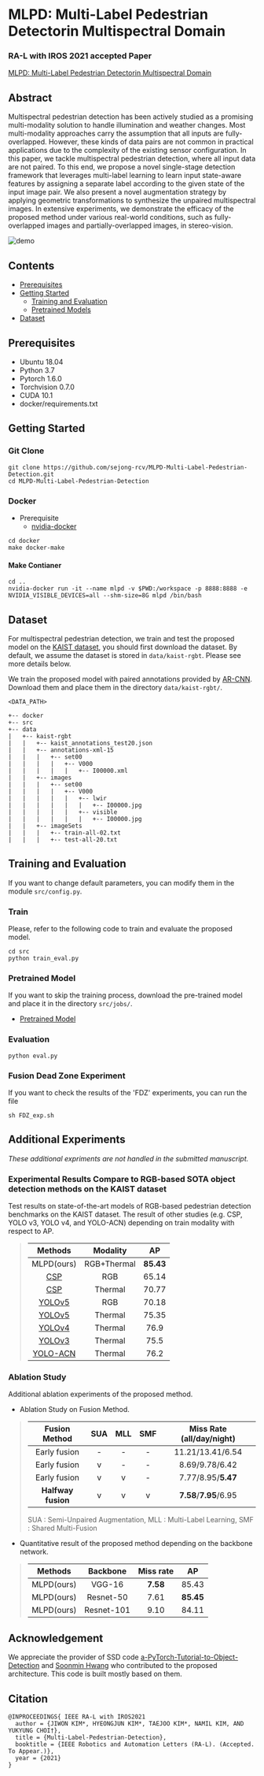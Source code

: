 # MLPD: Multi-Label Pedestrian Detectorin Multispectral Domain
### RA-L with IROS 2021 accepted Paper
[MLPD: Multi-Label Pedestrian Detectorin Multispectral Domain](./MLPD/MLPD.pdf)

## Abstract     
Multispectral pedestrian detection has been actively studied as a promising multi-modality solution to handle illumination and weather changes. Most multi-modality approaches carry the assumption that all inputs are fully-overlapped. However, these kinds of data pairs are not common in practical applications due to the complexity of the existing sensor configuration. In this paper, we tackle multispectral pedestrian detection, where all input data are 
not paired. To this end, we propose a novel single-stage detection framework that leverages multi-label learning to learn input state-aware features by assigning a separate label according to the given state of the input image pair. We also present a novel augmentation strategy
by applying geometric transformations to synthesize the unpaired multispectral images. In extensive experiments, we demonstrate the efficacy of the proposed method under various real-world conditions, such as fully-overlapped images and partially-overlapped images, in stereo-vision.

![demo](./video.gif)

## Contents

- [Prerequisites](#Prerequisites)
- [Getting Started](#Getting-Started)
  - [Training and Evaluation](#Training-and-Evaluation)
  - [Pretrained Models](#Pretrained-Models)
- [Dataset](#Dataset)

## Prerequisites

- Ubuntu 18.04
- Python 3.7
- Pytorch 1.6.0
- Torchvision 0.7.0
- CUDA 10.1
- docker/requirements.txt

## Getting Started

### Git Clone

```
git clone https://github.com/sejong-rcv/MLPD-Multi-Label-Pedestrian-Detection.git
cd MLPD-Multi-Label-Pedestrian-Detection
```

### Docker

- Prerequisite
  - [nvidia-docker](https://github.com/NVIDIA/nvidia-docker)

```
cd docker
make docker-make
```

#### Make Contianer

```
cd ..
nvidia-docker run -it --name mlpd -v $PWD:/workspace -p 8888:8888 -e NVIDIA_VISIBLE_DEVICES=all --shm-size=8G mlpd /bin/bash
```


## Dataset

For multispectral pedestrian detection, we train and test the proposed model on the [KAIST dataset](https://github.com/SoonminHwang/rgbt-ped-detection), you should first download the dataset. By default, we assume the dataset is stored in `data/kaist-rgbt`. Please see more details below.

We train the proposed model with paired annotations provided by [AR-CNN](https://github.com/luzhang16/AR-CNN).
Download them and place them in the directory `data/kaist-rgbt/`.

``` 
<DATA_PATH>

+-- docker
+-- src
+-- data
|   +-- kaist-rgbt
|   |   +-- kaist_annotations_test20.json
|   |   +-- annotations-xml-15
|   |   |   +-- set00
|   |   |   |   +-- V000
|   |   |   |   |   +-- I00000.xml
|   |   +-- images
|   |   |   +-- set00
|   |   |   |   +-- V000
|   |   |   |   |   +-- lwir
|   |   |   |   |   |   +-- I00000.jpg
|   |   |   |   |   +-- visible
|   |   |   |   |   |   +-- I00000.jpg
|   |   +-- imageSets
|   |   |   +-- train-all-02.txt
|   |   |   +-- test-all-20.txt

```

## Training and Evaluation

If you want to change default parameters, you can modify them in the module `src/config.py`.

### Train
Please, refer to the following code to train and evaluate the proposed model.
```
cd src
python train_eval.py
```

### Pretrained Model
If you want to skip the training process, download the pre-trained model and place it in the directory `src/jobs/`.

- [Pretrained Model](https://drive.google.com/file/d/1smXP4xpSDYC8cL_bbT9-E2aywROLlC2v/view?usp=sharing)

### Evaluation
`python eval.py`

### Fusion Dead Zone Experiment
If you want to check the results of the 'FDZ' experiments, you can run the file

`sh FDZ_exp.sh`


## Additional Experiments
*These additional expriments are not handled in the submitted manuscript.*

### Experimental Results Compare to RGB-based SOTA object detection methods on the KAIST dataset
Test results on state-of-the-art models of RGB-based pedestrian detection benchmarks on the KAIST dataset.
The result of other studies (e.g. CSP, YOLO v3, YOLO v4, and YOLO-ACN) depending on train modality with respect to AP.

> | Methods | Modality |   AP  |
> |:-------:|:--------------:|:-----:|
> |   MLPD(ours)  |   RGB+Thermal  | **85.43** |
>|   [CSP](https://openaccess.thecvf.com/content_CVPR_2019/html/Liu_High-Level_Semantic_Feature_Detection_A_New_Perspective_for_Pedestrian_Detection_CVPR_2019_paper.html)   |       RGB      | 65.14 |
> |   [CSP](https://openaccess.thecvf.com/content_CVPR_2019/html/Liu_High-Level_Semantic_Feature_Detection_A_New_Perspective_for_Pedestrian_Detection_CVPR_2019_paper.html)   |     Thermal    | 70.77 |
> |  [YOLOv5](https://github.com/ultralytics/yolov5) |       RGB      | 70.18 |
> |  [YOLOv5](https://github.com/ultralytics/yolov5) |     Thermal    | 75.35 |
> |  [YOLOv4](https://arxiv.org/abs/2004.10934v1) |     Thermal    | 76.9 |
> |  [YOLOv3](https://arxiv.org/abs/1804.02767v1) |     Thermal    | 75.5  |
> |  [YOLO-ACN](https://ieeexplore.ieee.org/abstract/document/9303478) |     Thermal    | 76.2 |


### Ablation Study
Additional ablation experiments of the proposed method.

- Ablation Study on Fusion Method.
>
>| Fusion Method   | SUA | MLL | SMF |  Miss Rate (all/day/night)  | 
>|:---------------:|:---:|:---:|:---:|:-----------:| 
>|  Early fusion   |  -  |  -  |  -  | 11.21/13.41/6.54     |
>|  Early fusion   |  v  |  -  |  -  | 8.69/9.78/6.42            |
>|  Early fusion   |  v  |  v  |  -  | 7.77/8.95/**5.47**            |
>|  **Halfway fusion** |  v  |  v  |  v  | **7.58**/**7.95**/6.95            |
>
> SUA : Semi-Unpaired Augmentation,
> MLL : Multi-Label Learning, 
> SMF : Shared Multi-Fusion

- Quantitative result of the proposed method depending on the backbone network.

> | Methods | Backbone |  Miss rate  |   AP  |
> |:-------:|:--------------:|:-----:|:-----:| 
> |   MLPD(ours)  |  VGG-16 | **7.58** | 85.43 |
> |   MLPD(ours)  |   Resnet-50  | 7.61 | **85.45** |
> |   MLPD(ours)  |   Resnet-101  | 9.10 | 84.11 |

## Acknowledgement
We appreciate the provider of SSD code [a-PyTorch-Tutorial-to-Object-Detection](https://github.com/sgrvinod/a-PyTorch-Tutorial-to-Object-Detection) and [Soonmin Hwang](https://github.com/SoonminHwang) who contributed to the proposed architecture. This code is built mostly based on them.

## Citation

```
@INPROCEEDINGS{ IEEE RA-L with IROS2021
  author = {JIWON KIM*, HYEONGJUN KIM*, TAEJOO KIM*, NAMIL KIM, AND YUKYUNG CHOI†},
  title = {Multi-Label-Pedestrian-Detection},
  booktitle = {IEEE Robotics and Automation Letters (RA-L). (Accepted. To Appear.)},
  year = {2021}
}
```

